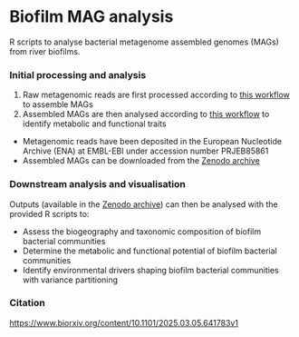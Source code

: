 # Biofilm MAG analysis
 
R scripts to analyse bacterial metagenome assembled genomes (MAGs) from river biofilms.  

### Initial processing and analysis 
1. Raw metagenomic reads are first processed according to [this workflow](https://github.com/amycthorpe/metag_analysis_EA) to assemble MAGs
2. Assembled MAGs are then analysed according to [this workflow](https://github.com/amycthorpe/EA_metag_post_analysis) to identify metabolic and functional traits

- Metagenomic reads have been deposited in the European Nucleotide Archive (ENA) at EMBL-EBI under accession number PRJEB85861
- Assembled MAGs can be downloaded from the [Zenodo archive](https://doi.org/10.5281/zenodo.14762144)

### Downstream analysis and visualisation
Outputs (available in the [Zenodo archive](https://doi.org/10.5281/zenodo.14762144)) can then be analysed with the provided R scripts to:
   * Assess the biogeography and taxonomic composition of biofilm bacterial communities
   * Determine the metabolic and functional potential of biofilm bacterial communities
   * Identify environmental drivers shaping biofilm bacterial communities with variance partitioning

### Citation
https://www.biorxiv.org/content/10.1101/2025.03.05.641783v1
